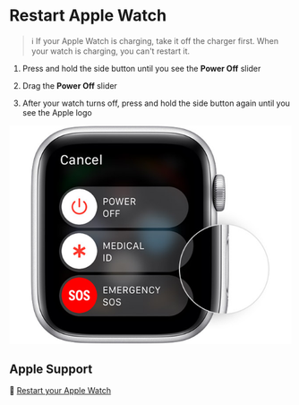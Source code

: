 # Restart Apple Watch

> :information_source: If your Apple Watch is charging, take it off the charger first. When your watch is charging, you can't restart it.

1. Press and hold the side button until you see the **Power Off** slider

2. Drag the **Power Off** slider

3. After your watch turns off, press and hold the side button again until you see the Apple logo

![watchos5-series4-restart-watch-power-off](jpg/b4642c08698da0efea82f7ed061518726865192c.jpg)

## Apple Support

:link: [Restart your Apple Watch](https://support.apple.com/en-us/HT204510)
